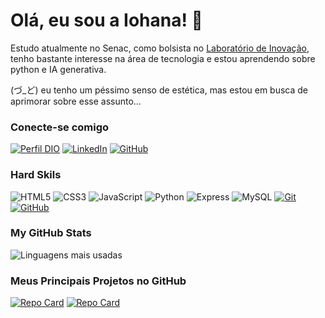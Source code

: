 # Olá, eu sou a Iohana! 👋

Estudo atualmente no Senac, como bolsista no [Laboratório de Inovação](https://labs.rn.senac.br/), tenho bastante interesse na área de tecnologia e estou aprendendo sobre python e IA generativa.

(づ_ど) eu tenho um péssimo senso de estética, mas estou em busca de aprimorar sobre esse assunto...

### Conecte-se comigo

[![Perfil DIO](https://img.shields.io/badge/-Meu%20Perfil%20na%20DIO-5b61a1?style=for-the-badge)](https://dio.me/users/iohana_ma31)
[![LinkedIn](https://img.shields.io/badge/LinkedIn-000?style=for-the-badge&logo=linkedin&logoColor=5b61a1)](https://www.linkedin.com/in/iohana-maria-63040a274/)
[![GitHub](https://img.shields.io/badge/GitHub-000?style=for-the-badge&logo=github&logoColor=5b61a1)](https://github.com/IohanaViterbino)

### Hard Skils

![HTML5](https://img.shields.io/badge/HTML-000?style=for-the-badge&logo=html5&logoColor=838abd)
![CSS3](https://img.shields.io/badge/CSS3-000?style=for-the-badge&logo=css3&logoColor=838abd)
![JavaScript](https://img.shields.io/badge/JavaScript-000?style=for-the-badge&logo=javascript&logoColor=838abd)
![Python](https://img.shields.io/badge/python-000?style=for-the-badge&logo=python&logoColor=838abd)
![Express](https://img.shields.io/badge/express.js-%23404d59.svg?style=for-the-badge&logo=express&logoColor=%838abd)
![MySQL](https://img.shields.io/badge/MySQL-000?style=for-the-badge&logo=mysql&logoColor=838abd)
[![Git](https://img.shields.io/badge/Git-000?style=for-the-badge&logo=git&logoColor=838abd)](https://git-scm.com/doc)
[![GitHub](https://img.shields.io/badge/GitHub-000?style=for-the-badge&logo=github&logoColor=838abd)](https://docs.github.com/)

### My GitHub Stats

![Linguagens mais usadas](https://github-readme-stats-git-masterrstaa-rickstaa.vercel.app/api/top-langs/?username=IohanaViterbino&layout=compact&theme=tokyonight)

### Meus Principais Projetos no GitHub
[![Repo Card](https://github-readme-stats.vercel.app/api/pin/?username=IohanaViterbino&repo=myToDoAppJava&theme=tokyonight)]((https://github.com/IohanaViterbino/myToDoAppJava))
[![Repo Card](https://github-readme-stats.vercel.app/api/pin/?username=IohanaViterbino&repo=Biblioteca&theme=tokyonight)]((https://github.com/IohanaViterbino/Biblioteca))
